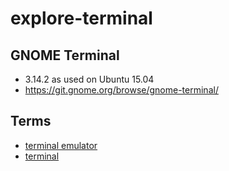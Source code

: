 # explore-terminal

## GNOME Terminal

* 3.14.2 as used on Ubuntu 15.04
* https://git.gnome.org/browse/gnome-terminal/

## Terms

* [terminal emulator](https://en.wikipedia.org/wiki/Terminal_emulator)
* [terminal](https://en.wikipedia.org/wiki/Computer_terminal)
